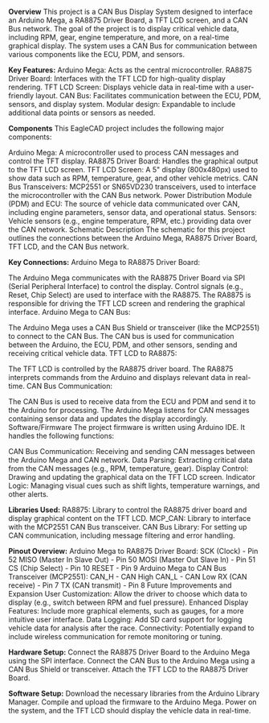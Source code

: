 **Overview**
This project is a CAN Bus Display System designed to interface an Arduino Mega, a RA8875 Driver Board, a TFT LCD screen, and a CAN Bus network. The goal of the project is to display critical vehicle data, including RPM, gear, engine temperature, and more, on a real-time graphical display. The system uses a CAN Bus for communication between various components like the ECU, PDM, and sensors.

**Key Features:**
Arduino Mega: Acts as the central microcontroller.
RA8875 Driver Board: Interfaces with the TFT LCD for high-quality display rendering.
TFT LCD Screen: Displays vehicle data in real-time with a user-friendly layout.
CAN Bus: Facilitates communication between the ECU, PDM, sensors, and display system.
Modular design: Expandable to include additional data points or sensors as needed.

**Components**
This EagleCAD project includes the following major components:

Arduino Mega: A microcontroller used to process CAN messages and control the TFT display.
RA8875 Driver Board: Handles the graphical output to the TFT LCD screen.
TFT LCD Screen: A 5" display (800x480px) used to show data such as RPM, temperature, gear, and other vehicle metrics.
CAN Bus Transceivers: MCP2551 or SN65VD230 transceivers, used to interface the microcontroller with the CAN Bus network.
Power Distribution Module (PDM) and ECU: The source of vehicle data communicated over CAN, including engine parameters, sensor data, and operational status.
Sensors: Vehicle sensors (e.g., engine temperature, RPM, etc.) providing data over the CAN network.
Schematic Description
The schematic for this project outlines the connections between the Arduino Mega, RA8875 Driver Board, TFT LCD, and the CAN Bus network.

**Key Connections:**
Arduino Mega to RA8875 Driver Board:

The Arduino Mega communicates with the RA8875 Driver Board via SPI (Serial Peripheral Interface) to control the display.
Control signals (e.g., Reset, Chip Select) are used to interface with the RA8875.
The RA8875 is responsible for driving the TFT LCD screen and rendering the graphical interface.
Arduino Mega to CAN Bus:

The Arduino Mega uses a CAN Bus Shield or transceiver (like the MCP2551) to connect to the CAN Bus.
The CAN bus is used for communication between the Arduino, the ECU, PDM, and other sensors, sending and receiving critical vehicle data.
TFT LCD to RA8875:

The TFT LCD is controlled by the RA8875 driver board.
The RA8875 interprets commands from the Arduino and displays relevant data in real-time.
CAN Bus Communication:

The CAN Bus is used to receive data from the ECU and PDM and send it to the Arduino for processing.
The Arduino Mega listens for CAN messages containing sensor data and updates the display accordingly.
Software/Firmware
The project firmware is written using Arduino IDE. It handles the following functions:

CAN Bus Communication: Receiving and sending CAN messages between the Arduino Mega and CAN network.
Data Parsing: Extracting critical data from the CAN messages (e.g., RPM, temperature, gear).
Display Control: Drawing and updating the graphical data on the TFT LCD screen.
Indicator Logic: Managing visual cues such as shift lights, temperature warnings, and other alerts.

**Libraries Used:**
RA8875: Library to control the RA8875 driver board and display graphical content on the TFT LCD.
MCP_CAN: Library to interface with the MCP2551 CAN Bus transceiver.
CAN Bus Library: For setting up CAN communication, including message filtering and error handling.

**Pinout Overview:**
Arduino Mega to RA8875 Driver Board:
SCK (Clock) - Pin 52
MISO (Master In Slave Out) - Pin 50
MOSI (Master Out Slave In) - Pin 51
CS (Chip Select) - Pin 10
RESET - Pin 9
Arduino Mega to CAN Bus Transceiver (MCP2551):
CAN_H - CAN High
CAN_L - CAN Low
RX (CAN receive) - Pin 7
TX (CAN transmit) - Pin 8
Future Improvements and Expansion
User Customization: Allow the driver to choose which data to display (e.g., switch between RPM and fuel pressure).
Enhanced Display Features: Include more graphical elements, such as gauges, for a more intuitive user interface.
Data Logging: Add SD card support for logging vehicle data for analysis after the race.
Connectivity: Potentially expand to include wireless communication for remote monitoring or tuning.

**Hardware Setup:**
Connect the RA8875 Driver Board to the Arduino Mega using the SPI interface.
Connect the CAN Bus to the Arduino Mega using a CAN Bus Shield or transceiver.
Attach the TFT LCD to the RA8875 Driver Board.

**Software Setup:**
Download the necessary libraries from the Arduino Library Manager.
Compile and upload the firmware to the Arduino Mega.
Power on the system, and the TFT LCD should display the vehicle data in real-time.
